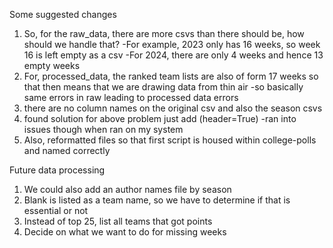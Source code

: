 Some suggested changes

1. So, for the raw_data, there are more csvs than there should be, how should we handle that?
-For example, 2023 only has 16 weeks, so week 16 is left empty as a csv
-For 2024, there are only 4 weeks and hence 13 empty weeks
2. For, processed_data, the ranked team lists are also of form 17 weeks so that then means that we are drawing data from thin air
-so basically same errors in raw leading to processed data errors
3. there are no column names on the original csv and also the season csvs
4. found solution for above problem just add (header=True)
-ran into issues though when ran on my system
5. Also, reformatted files so that first script is housed within college-polls and named correctly

Future data processing

1. We could also add an author names file by season
2. Blank is listed as a team name, so we have to determine if that is essential or not
3. Instead of top 25, list all teams that got points
4. Decide on what we want to do for missing weeks